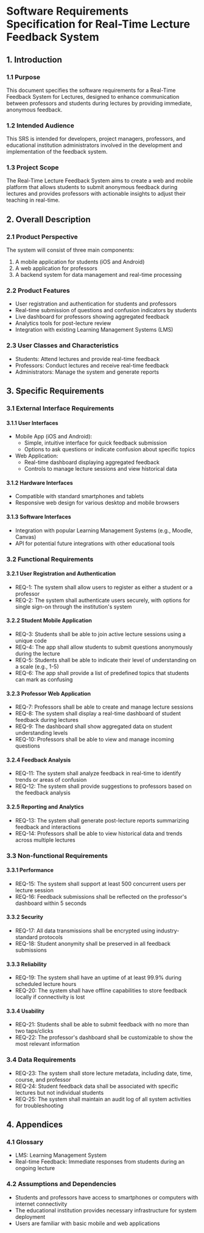 # Software Requirements Specification for Real-Time Lecture Feedback System

## 1. Introduction

### 1.1 Purpose
This document specifies the software requirements for a Real-Time Feedback System for Lectures, designed to enhance communication between professors and students during lectures by providing immediate, anonymous feedback.

### 1.2 Intended Audience
This SRS is intended for developers, project managers, professors, and educational institution administrators involved in the development and implementation of the feedback system.

### 1.3 Project Scope
The Real-Time Lecture Feedback System aims to create a web and mobile platform that allows students to submit anonymous feedback during lectures and provides professors with actionable insights to adjust their teaching in real-time.

## 2. Overall Description

### 2.1 Product Perspective
The system will consist of three main components:
1. A mobile application for students (iOS and Android)
2. A web application for professors
3. A backend system for data management and real-time processing

### 2.2 Product Features
- User registration and authentication for students and professors
- Real-time submission of questions and confusion indicators by students
- Live dashboard for professors showing aggregated feedback
- Analytics tools for post-lecture review
- Integration with existing Learning Management Systems (LMS)

### 2.3 User Classes and Characteristics
- Students: Attend lectures and provide real-time feedback
- Professors: Conduct lectures and receive real-time feedback
- Administrators: Manage the system and generate reports

## 3. Specific Requirements

### 3.1 External Interface Requirements

#### 3.1.1 User Interfaces
- Mobile App (iOS and Android):
  - Simple, intuitive interface for quick feedback submission
  - Options to ask questions or indicate confusion about specific topics
- Web Application:
  - Real-time dashboard displaying aggregated feedback
  - Controls to manage lecture sessions and view historical data

#### 3.1.2 Hardware Interfaces
- Compatible with standard smartphones and tablets
- Responsive web design for various desktop and mobile browsers

#### 3.1.3 Software Interfaces
- Integration with popular Learning Management Systems (e.g., Moodle, Canvas)
- API for potential future integrations with other educational tools

### 3.2 Functional Requirements

#### 3.2.1 User Registration and Authentication
- REQ-1: The system shall allow users to register as either a student or a professor
- REQ-2: The system shall authenticate users securely, with options for single sign-on through the institution's system

#### 3.2.2 Student Mobile Application
- REQ-3: Students shall be able to join active lecture sessions using a unique code
- REQ-4: The app shall allow students to submit questions anonymously during the lecture
- REQ-5: Students shall be able to indicate their level of understanding on a scale (e.g., 1-5)
- REQ-6: The app shall provide a list of predefined topics that students can mark as confusing

#### 3.2.3 Professor Web Application
- REQ-7: Professors shall be able to create and manage lecture sessions
- REQ-8: The system shall display a real-time dashboard of student feedback during lectures
- REQ-9: The dashboard shall show aggregated data on student understanding levels
- REQ-10: Professors shall be able to view and manage incoming questions

#### 3.2.4 Feedback Analysis
- REQ-11: The system shall analyze feedback in real-time to identify trends or areas of confusion
- REQ-12: The system shall provide suggestions to professors based on the feedback analysis

#### 3.2.5 Reporting and Analytics
- REQ-13: The system shall generate post-lecture reports summarizing feedback and interactions
- REQ-14: Professors shall be able to view historical data and trends across multiple lectures

### 3.3 Non-functional Requirements

#### 3.3.1 Performance
- REQ-15: The system shall support at least 500 concurrent users per lecture session
- REQ-16: Feedback submissions shall be reflected on the professor's dashboard within 5 seconds

#### 3.3.2 Security
- REQ-17: All data transmissions shall be encrypted using industry-standard protocols
- REQ-18: Student anonymity shall be preserved in all feedback submissions

#### 3.3.3 Reliability
- REQ-19: The system shall have an uptime of at least 99.9% during scheduled lecture hours
- REQ-20: The system shall have offline capabilities to store feedback locally if connectivity is lost

#### 3.3.4 Usability
- REQ-21: Students shall be able to submit feedback with no more than two taps/clicks
- REQ-22: The professor's dashboard shall be customizable to show the most relevant information

### 3.4 Data Requirements
- REQ-23: The system shall store lecture metadata, including date, time, course, and professor
- REQ-24: Student feedback data shall be associated with specific lectures but not individual students
- REQ-25: The system shall maintain an audit log of all system activities for troubleshooting

## 4. Appendices

### 4.1 Glossary
- LMS: Learning Management System
- Real-time Feedback: Immediate responses from students during an ongoing lecture

### 4.2 Assumptions and Dependencies
- Students and professors have access to smartphones or computers with internet connectivity
- The educational institution provides necessary infrastructure for system deployment
- Users are familiar with basic mobile and web applications


